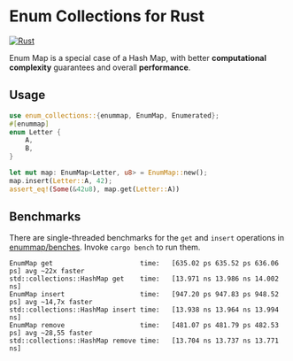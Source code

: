 # Enum Collections for Rust
[![Rust](https://github.com/Pscheidl/enum-map/actions/workflows/rust.yml/badge.svg)](https://github.com/Pscheidl/enum-map/actions/workflows/rust.yml)

Enum Map is a special case of a Hash Map, with better **computational complexity** guarantees and overall **performance**.

## Usage

```rust
use enum_collections::{enummap, EnumMap, Enumerated};
#[enummap]
enum Letter {
    A,
    B,
}

let mut map: EnumMap<Letter, u8> = EnumMap::new();
map.insert(Letter::A, 42);
assert_eq!(Some(&42u8), map.get(Letter::A))
```

## Benchmarks

There are single-threaded benchmarks for the `get` and `insert` operations in [enummap/benches](enummap/benches/). Invoke `cargo bench` to run them.

```
EnumMap get                      time:   [635.02 ps 635.52 ps 636.06 ps] avg ~22x faster
std::collections::HashMap get    time:   [13.971 ns 13.986 ns 14.002 ns]
EnumMap insert                   time:   [947.20 ps 947.83 ps 948.52 ps] avg ~14,7x faster
std::collections::HashMap insert time:   [13.938 ns 13.964 ns 13.994 ns]
EnumMap remove                   time:   [481.07 ps 481.79 ps 482.53 ps] avg ~28,55 faster
std::collections::HashMap remove time:   [13.704 ns 13.737 ns 13.771 ns]
```
